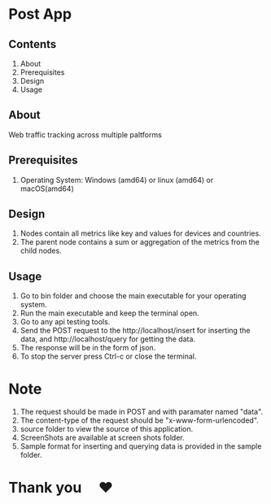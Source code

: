 # Post App

## Contents

1. About
2. Prerequisites
4. Design
3. Usage


## About

Web traffic tracking across multiple paltforms

## Prerequisites

1. Operating System: Windows (amd64) or linux (amd64) or macOS(amd64)

## Design 

1. Nodes contain all metrics like key and values for devices and countries.
2. The parent node contains a sum or aggregation of the metrics from the child nodes.

## Usage

1. Go to bin folder and choose the main executable for your operating system.
2. Run the main executable and keep the terminal open.
3. Go to any api testing tools.
4. Send the POST request to the http://localhost/insert for inserting the data, and http://localhost/query for getting the data.
5. The response will be in the form of json.
6. To stop the server press Ctrl-c or close the terminal.

# Note

1. The request should be made in POST and with paramater named "data".
2. The content-type of the request should be "x-www-form-urlencoded".
3. source folder to view the source of this application.
4. ScreenShots are available at screen shots folder.
5. Sample format for inserting and querying data is provided in the sample folder.



# **Thank you** &nbsp; &nbsp; :heart:



            
